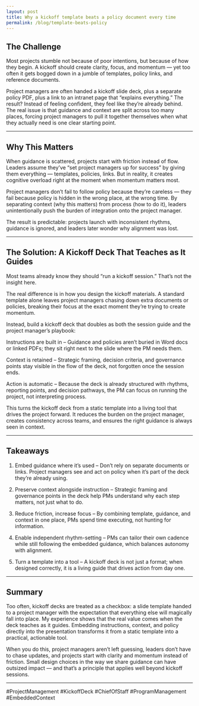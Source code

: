 ```yaml
---
layout: post
title: Why a kickoff template beats a policy document every time
permalink: /blog/template-beats-policy
---
```


## The Challenge

Most projects stumble not because of poor intentions, but because of how they begin. A kickoff should create clarity, focus, and momentum — yet too often it gets bogged down in a jumble of templates, policy links, and reference documents.

Project managers are often handed a kickoff slide deck, plus a separate policy PDF, plus a link to an intranet page that “explains everything.” The result? Instead of feeling confident, they feel like they’re already behind. The real issue is that guidance and context are split across too many places, forcing project managers to pull it together themselves when what they actually need is one clear starting point.

---

## Why This Matters

When guidance is scattered, projects start with friction instead of flow. Leaders assume they’ve “set project managers up for success” by giving them everything — templates, policies, links. But in reality, it creates cognitive overload right at the moment when momentum matters most.

Project managers don’t fail to follow policy because they’re careless — they fail because policy is hidden in the wrong place, at the wrong time. By separating context (why this matters) from process (how to do it), leaders unintentionally push the burden of integration onto the project manager.

The result is predictable: projects launch with inconsistent rhythms, guidance is ignored, and leaders later wonder why alignment was lost.

---

## The Solution: A Kickoff Deck That Teaches as It Guides

Most teams already know they should “run a kickoff session.” That’s not the insight here.

The real difference is in how you design the kickoff materials. A standard template alone leaves project managers chasing down extra documents or policies, breaking their focus at the exact moment they’re trying to create momentum.

Instead, build a kickoff deck that doubles as both the session guide and the project manager’s playbook:

Instructions are built in – Guidance and policies aren’t buried in Word docs or linked PDFs; they sit right next to the slide where the PM needs them.

Context is retained – Strategic framing, decision criteria, and governance points stay visible in the flow of the deck, not forgotten once the session ends.

Action is automatic – Because the deck is already structured with rhythms, reporting points, and decision pathways, the PM can focus on running the project, not interpreting process.


This turns the kickoff deck from a static template into a living tool that drives the project forward. It reduces the burden on the project manager, creates consistency across teams, and ensures the right guidance is always seen in context.

---

## Takeaways

1. Embed guidance where it’s used – Don’t rely on separate documents or links. Project managers see and act on policy when it’s part of the deck they’re already using.

2. Preserve context alongside instruction – Strategic framing and governance points in the deck help PMs understand why each step matters, not just what to do.

3. Reduce friction, increase focus – By combining template, guidance, and context in one place, PMs spend time executing, not hunting for information.

4. Enable independent rhythm-setting – PMs can tailor their own cadence while still following the embedded guidance, which balances autonomy with alignment.

5. Turn a template into a tool – A kickoff deck is not just a format; when designed correctly, it is a living guide that drives action from day one.

---

## Summary

Too often, kickoff decks are treated as a checkbox: a slide template handed to a project manager with the expectation that everything else will magically fall into place. My experience shows that the real value comes when the deck teaches as it guides. Embedding instructions, context, and policy directly into the presentation transforms it from a static template into a practical, actionable tool.

When you do this, project managers aren’t left guessing, leaders don’t have to chase updates, and projects start with clarity and momentum instead of friction. Small design choices in the way we share guidance can have outsized impact — and that’s a principle that applies well beyond kickoff sessions.

---

#ProjectManagement #KickoffDeck #ChiefOfStaff #ProgramManagement #EmbeddedContext